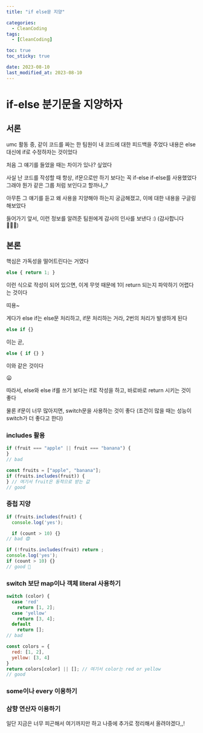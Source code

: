 ```yaml
---
title: "if else문 지양"

categories:
  - CleanCoding
tags:
  - [CleanCoding]

toc: true
toc_sticky: true

date: 2023-08-10
last_modified_at: 2023-08-10
---
```


# if-else 분기문을 지양하자

## 서론

umc 활동 중, 같이 코드를 짜는 한 팀원이 내 코드에 대한 피드백을 주었다
내용은 else 대신에 if로 수정하자는 것이었다

처음 그 얘기를 들었을 때는 차이가 있나? 싶었다

사실 난 코드를 작성할 때 항상, if문으로만 하기 보다는 꼭 if-else if-else를 사용했었다 그래야 뭔가 같은 그룹 처럼 보인다고 할까나,,?

아무튼 그 얘기를 듣고 왜 사용을 지양해야 하는지 궁금해졌고, 이에 대한 내용을 구글링 해보았다

들어가기 앞서, 이런 정보를 알려준 팀원에게 감사의 인사를 보낸다 :) (감사합니다 🙇🏻‍♂️)

## 본론

핵심은 가독성을 떨어트린다는 거였다

```javascript
else { return 1; }
```

이런 식으로 작성이 되어 있으면, 이게 무엇 때문에 1이 return 되는지 파악하기 어렵다는 것이다

띠용~

게다가 else if는 else문 처리하고, if문 처리하는 거라, 2번의 처리가 발생하게 된다

```javascript
else if {}
```

이는 곧,

```javascript
else { if {} }
```

이와 같은 것이다

😦

따라서, else와 else if를 쓰기 보다는 if로 작성을 하고, 바로바로 return 시키는 것이 좋다

물론 if문이 너무 많아지면, switch문을 사용하는 것이 좋다 (조건이 많을 때는 성능이 switch가 더 좋다고 한다)

### includes 활용

```javascript
if (fruit === "apple" || fruit === "banana") {
}
// bad

const fruits = ["apple", "banana"];
if (fruits.includes(fruit)) {
} // 여기서 fruit은 동적으로 받는 값
// good
```

### 중첩 지양

```javascript
if (fruits.includes(fruit) {
  console.log('yes');

  if (count > 10) {}
// bad 😨

if (!fruits.includes(fruit) return ;
console.log('yes');
if (count > 10) {}
// good 🥳
```

### switch 보단 map이나 객체 literal 사용하기

```javascript
switch (color) {
  case 'red'
    return [1, 2];
  case 'yellow'
    return [3, 4];
  default
    return [];
// bad

const colors = {
  red: [1, 2],
  yellow: [3, 4]
}
return colors[color] || []; // 여기서 color는 red or yellow
// good
```

### some이나 every 이용하기

### 삼향 연산자 이용하기

일단 지금은 너무 피곤해서 여기까지만 하고 나중에 추가로 정리해서 올려야겠다,,!
